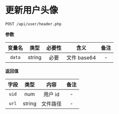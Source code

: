 # 更新用户头像

```bash
POST /api/user/header.php
```

**参数**

| 变量名 |  类型  | 必要性 |    含义     | 备注 |
| :----: | :----: | :----: | :---------: | :--: |
| `data` | string |  必要  | 文件 base64 |  -   |

**返回值**

| 字段  |  类型  |   内容   | 备注 |
| :---: | :----: | :------: | :--: |
| `uid` |  num   | 用户 id  |  -   |
| `url` | string | 文件路径 |  -   |